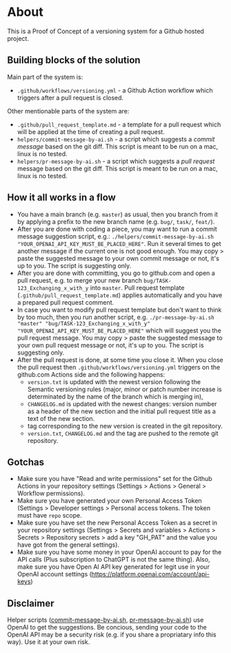 # About

This is a Proof of Concept of a versioning system for a Github hosted project.


## Building blocks of the solution

Main part of the system is:

- `.github/workflows/versioning.yml` - a Github Action workflow which triggers after a pull request is closed.

Other mentionable parts of the system are:

- `.github/pull_request_template.md` - a template for a pull request which will be applied at the time of creating a pull request.
- `helpers/commit-message-by-ai.sh` - a script which suggests a _commit message_ based on the git diff. This script is meant to be run on a mac, linux is no tested.
- `helpers/pr-message-by-ai.sh` - a script which suggests a _pull request_ message based on the git diff. This script is meant to be run on a mac, linux is no tested.


## How it all works in a flow

- You have a main branch (e.g. `master`) as usual, then you branch from it by applying a prefix to the new branch name (e.g. `bug/`, `task/`, `feat/`). 
- After you are done with coding a piece, you may want to run a commit message suggestion script, e.g.: `./helpers/commit-message-by-ai.sh "YOUR_OPENAI_API_KEY_MUST_BE_PLACED_HERE"`. Run it several times to get another message if the current one is not good enough. You may copy > paste the suggested message to your own commit message or not, it's up to you. The script is suggesting only.
- After you are done with committing, you go to github.com and open a pull request, e.g. to merge your new branch `bug/TASK-123_Exchanging_x_with_y` into `master`. Pull request template (`.github/pull_request_template.md`) applies automatically and you have a prepared pull request comment.
- In case you want to modify pull request template but don't want to think by too much, then you run another script, e.g. `./pr-message-by-ai.sh "master" "bug/TASK-123_Exchanging_x_with_y" "YOUR_OPENAI_API_KEY_MUST_BE_PLACED_HERE"` which will suggest you the pull request message. You may copy > paste the suggested message to your own pull request message or not, it's up to you. The script is suggesting only.
- After the pull request is done, at some time you close it. When you close the pull request then `.github/workflows/versioning.yml` triggers on the github.com Actions side and the following happens:
  - `version.txt` is updated with the newest version following the Semantic versioning rules (major, minor or patch number increase is determinated by the name of the branch which is merging in),
  - `CHANGELOG.md` is updated with the newest changes: version number as a header of the new section and the initial pull request title as a text of the new section.
  - tag corresponding to the new version is created in the git repository.
  - `version.txt`, `CHANGELOG.md` and the tag are pushed to the remote git repository.


## Gotchas

- Make sure you have "Read and write permissions" set for the Github Actions in your repository settings (Settings > Actions > General > Workflow permissions).
- Make sure you have generated your own Personal Access Token (Settings > Developer settings > Personal access tokens. The token must have `repo` scope.
- Make sure you have set the new Personal Access Token as a secret in your repository settings (Settings > Secrets and variables > Actions > Secrets > Repository secrets > add a key "GH_PAT" and the value you have got from the general settings).
- Make sure you have some money in your OpenAI account to pay for the API calls (Plus subscription to ChatGPT is not the same thing). Also, make sure you have Open AI API key generated for legit use in your OpenAI account settings (https://platform.openai.com/account/api-keys)


## Disclaimer

Helper scripts ([commit-message-by-ai.sh](helpers%2Fcommit-message-by-ai.sh), [pr-message-by-ai.sh](helpers%2Fpr-message-by-ai.sh)) use OpenAI to get the suggestions. Be concious, sending your code to the OpenAI API may be a security risk (e.g. if you share a propriatary info this way). Use it at your own risk.

